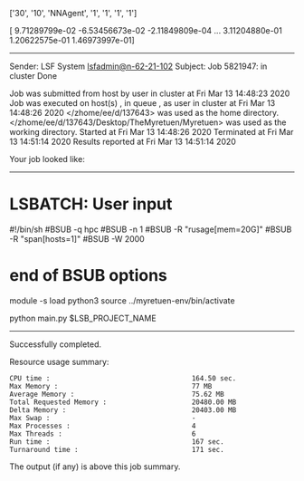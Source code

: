 

 ['30', '10', 'NNAgent', '1', '1', '1', '1'] 


[ 9.71289799e-02 -6.53456673e-02 -2.11849809e-04 ...  3.11204880e-01
  1.20622575e-01  1.46973997e-01]

------------------------------------------------------------
Sender: LSF System <lsfadmin@n-62-21-102>
Subject: Job 5821947: <NNAgent6Test9> in cluster <dcc> Done

Job <NNAgent6Test9> was submitted from host <n-62-30-7> by user <s183905> in cluster <dcc> at Fri Mar 13 14:48:23 2020
Job was executed on host(s) <n-62-21-102>, in queue <hpc>, as user <s183905> in cluster <dcc> at Fri Mar 13 14:48:26 2020
</zhome/ee/d/137643> was used as the home directory.
</zhome/ee/d/137643/Desktop/TheMyretuen/Myretuen> was used as the working directory.
Started at Fri Mar 13 14:48:26 2020
Terminated at Fri Mar 13 14:51:14 2020
Results reported at Fri Mar 13 14:51:14 2020

Your job looked like:

------------------------------------------------------------
# LSBATCH: User input
#!/bin/sh
#BSUB -q hpc
#BSUB -n 1
#BSUB -R "rusage[mem=20G]"
#BSUB -R "span[hosts=1]"
#BSUB -W 2000
# end of BSUB options

module -s load python3
source ../myretuen-env/bin/activate

python main.py $LSB_PROJECT_NAME


------------------------------------------------------------

Successfully completed.

Resource usage summary:

    CPU time :                                   164.50 sec.
    Max Memory :                                 77 MB
    Average Memory :                             75.62 MB
    Total Requested Memory :                     20480.00 MB
    Delta Memory :                               20403.00 MB
    Max Swap :                                   -
    Max Processes :                              4
    Max Threads :                                6
    Run time :                                   167 sec.
    Turnaround time :                            171 sec.

The output (if any) is above this job summary.

